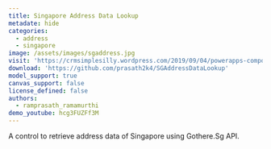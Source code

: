 ```yaml
---
title: Singapore Address Data Lookup
metadate: hide
categories:
  - address
  - singapore
image: /assets/images/sgaddress.jpg
visit: 'https://crmsimplesilly.wordpress.com/2019/09/04/powerapps-component-framework-singapore-address-data-lookup-by-postal-code/'
download: 'https://github.com/prasath2k4/SGAddressDataLookup'
model_support: true
canvas_support: false
license_defined: false
authors:
  - ramprasath_ramamurthi
demo_youtube: hcg3FUZFf3M
---
```


A control to retrieve address data of Singapore using Gothere.Sg API.
